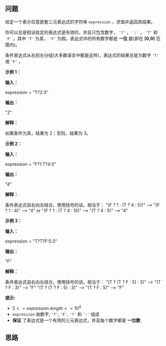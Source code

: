 ## 问题

给定一个表示任意嵌套三元表达式的字符串 `expression` ，求值并返回其结果。

你可以总是假设给定的表达式是有效的，并且只包含数字， `'?'` ，  `':'` ，  `'T'` 和 `'F'` ，其中 `'T'` 为真， `'F'` 为假。表达式中的所有数字都是 **一位** 数(即在 **[0,9]** 范围内)。

条件表达式从右到左分组(大多数语言中都是这样)，表达式的结果总是为数字 `'T'` 或 `'F'` 。

 

**示例 1：**

**输入：**

expression = "T?2:3"

**输出：** 

"2"

**解释：** 

如果条件为真，结果为 2；否则，结果为 3。

**示例 2：**

**输入：** 

expression = "F?1:T?4:5"

**输出：** 

"4"

**解释：** 

条件表达式自右向左结合。使用括号的话，相当于：
 "(F ? 1 : (T ? 4 : 5))" --> "(F ? 1 : 4)" --> "4"
or "(F ? 1 : (T ? 4 : 5))" --> "(T ? 4 : 5)" --> "4"


**示例 3：**

**输入：** 

expression = "T?T?F:5:3"

**输出：** 

"F"

**解释：** 

条件表达式自右向左结合。使用括号的话，相当于：
"(T ? (T ? F : 5) : 3)" --> "(T ? F : 3)" --> "F"
"(T ? (T ? F : 5) : 3)" --> "(T ? F : 5)" --> "F"
 

**提示:**

- ${5 <= expression.length <= 10^4}$
- `expression` 由数字, `'T'`, `'F'`, `'?'` 和 `':'` 组成
- **保证** 了表达式是一个有效的三元表达式，并且每个数字都是 **一位数** 

## 思路

```c++
```